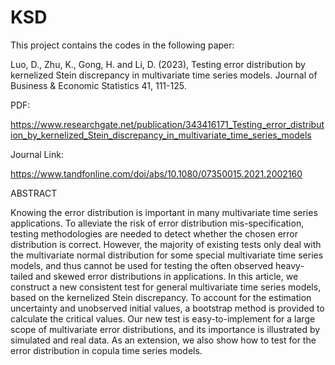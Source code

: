 # KSD

This project contains the codes in the following paper:

Luo, D., Zhu, K., Gong, H. and Li, D. (2023), Testing error distribution by kernelized Stein discrepancy in multivariate time series models. Journal of Business & Economic Statistics 41, 111-125.

PDF:  

https://www.researchgate.net/publication/343416171_Testing_error_distribution_by_kernelized_Stein_discrepancy_in_multivariate_time_series_models 

Journal Link:

https://www.tandfonline.com/doi/abs/10.1080/07350015.2021.2002160

ABSTRACT

Knowing the error distribution is important in many multivariate time series applications. To alleviate the risk of error distribution mis-specification, testing methodologies are needed to detect whether the chosen error distribution is correct. However, the majority of existing tests only deal with the multivariate normal distribution for some special multivariate time series models, and thus cannot be used for testing the often observed heavy-tailed and skewed error distributions in applications. In this article, we construct a new consistent test for general multivariate time series models, based on the kernelized Stein discrepancy. To account for the estimation uncertainty and unobserved initial values, a bootstrap method is provided to calculate the critical values. Our new test is easy-to-implement for a large scope of multivariate error distributions, and its importance is illustrated by simulated and real data. As an extension, we also show how to test for the error distribution in copula time series models.
